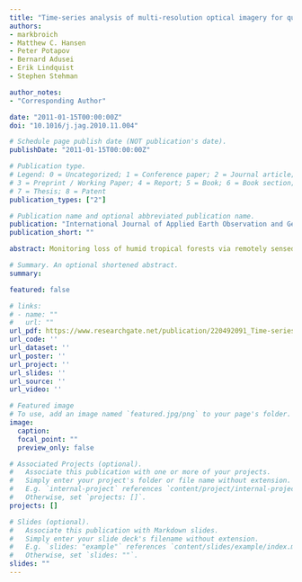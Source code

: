 ```yaml
---
title: "Time-series analysis of multi-resolution optical imagery for quantifying forest cover loss in Sumatra and Kalimantan, Indonesia"
authors:
- markbroich
- Matthew C. Hansen 
- Peter Potapov
- Bernard Adusei
- Erik Lindquist
- Stephen Stehman

author_notes:
- "Corresponding Author"

date: "2011-01-15T00:00:00Z"
doi: "10.1016/j.jag.2010.11.004"

# Schedule page publish date (NOT publication's date).
publishDate: "2011-01-15T00:00:00Z"

# Publication type.
# Legend: 0 = Uncategorized; 1 = Conference paper; 2 = Journal article;
# 3 = Preprint / Working Paper; 4 = Report; 5 = Book; 6 = Book section;
# 7 = Thesis; 8 = Patent
publication_types: ["2"]

# Publication name and optional abbreviated publication name.
publication: "International Journal of Applied Earth Observation and Geoinformation"
publication_short: ""

abstract: Monitoring loss of humid tropical forests via remotely sensed imagery is critical for a number of environmental monitoring objectives, including carbon accounting, biodiversity, and climate modeling science applications. Landsat imagery, provided free of charge by the U.S. Geological Survey Center for Earth Resources Observation and Science (USGS/EROS), enables consistent and timely forest cover loss updates from regional to biome scales. The Indonesian islands of Sumatra and Kalimantan are a center of significant forest cover change within the humid tropics with implications for carbon dynamics, biodiversity maintenance and local livelihoods. Sumatra and Kalimantan feature poor observational coverage compared to other centers of humid tropical forest change, such as Mato Grosso, Brazil, due to the lack of ongoing acquisitions from nearby ground stations and the persistence of cloud cover obscuring the land surface. At the same time, forest change in Indonesia is transient and does not always result in deforestation, as cleared forests are rapidly replaced by timber plantations and oil palm estates. Epochal composites, where single best observations are selected over a given time interval and used to quantify change, are one option for monitoring forest change in cloudy regions. However, the frequency of forest cover change in Indonesia confounds the ability of image composite pairs to quantify all change. Transient change occurring between composite periods is often missed and the length of time required for creating a cloud-free composite often obscures change occurring within the composite period itself. In this paper, we analyzed all Landsat 7 imagery with <50% cloud cover and data and products from the Moderate Resolution Imaging Spectroradiometer (MODIS) to quantify forest cover loss for Sumatra and Kalimantan from 2000 to 2005. We demonstrated that time-series approaches examining all good land observations are more accurate in mapping forest cover change in Indonesia than change maps based on image composites. Unlike other time-series analyses employing observations with a consistent periodicity, our study area was characterized by highly unequal observation counts and frequencies due to persistent cloud cover, scan line corrector off (SLC-off) gaps, and the absence of a complete archive. Our method accounts for this variation by generating a generic variable space. We evaluated our results against an independent probability sample-based estimate of gross forest cover loss and expert mapped gross forest cover loss at 64 sample sites. The mapped gross forest cover loss for Sumatra and Kalimantan was 2.86% of the land area, or 2.86 Mha from 2000 to 2005, with the highest concentration having occurred in Riau and Kalimantan Tengah provinces.

# Summary. An optional shortened abstract.
summary: 

featured: false

# links:
# - name: ""
#   url: ""
url_pdf: https://www.researchgate.net/publication/220492091_Time-series_analysis_of_multi-resolution_optical_imagery_for_quantifying_forest_cover_loss_in_Sumatra_and_Kalimantan_Indonesia
url_code: ''
url_dataset: ''
url_poster: ''
url_project: ''
url_slides: ''
url_source: ''
url_video: ''

# Featured image
# To use, add an image named `featured.jpg/png` to your page's folder. 
image:
  caption: 
  focal_point: ""
  preview_only: false

# Associated Projects (optional).
#   Associate this publication with one or more of your projects.
#   Simply enter your project's folder or file name without extension.
#   E.g. `internal-project` references `content/project/internal-project/index.md`.
#   Otherwise, set `projects: []`.
projects: []

# Slides (optional).
#   Associate this publication with Markdown slides.
#   Simply enter your slide deck's filename without extension.
#   E.g. `slides: "example"` references `content/slides/example/index.md`.
#   Otherwise, set `slides: ""`.
slides: ""
---
```



